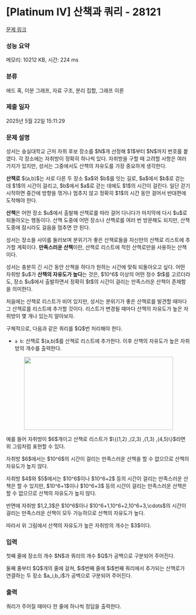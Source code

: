 # [Platinum IV] 산책과 쿼리 - 28121 

[문제 링크](https://www.acmicpc.net/problem/28121) 

### 성능 요약

메모리: 10212 KB, 시간: 224 ms

### 분류

애드 혹, 이분 그래프, 자료 구조, 분리 집합, 그래프 이론

### 제출 일자

2025년 5월 22일 15:11:29

### 문제 설명

<p>성서는 숭실대학교 근처 자취 후보 장소를 $N$개 선정해 $1$부터 $N$까지 번호를 붙였다. 각 장소에는 자취방이 정확히 하나씩 있다. 자취방을 구할 때 고려할 사항은 여러 가지가 있지만, 성서는 그중에서도 산책의 자유도를 가장 중요하게 생각한다.</p>

<p><strong>산책로</strong> $(a,b)$는 서로 다른 두 장소 $a$와 $b$를 잇는 길로, $a$에서 $b$로 걷는 데 $1$의 시간이 걸리고, $b$에서 $a$로 걷는 데에도 $1$의 시간이 걸린다. 일단 걷기 시작하면 중간에 방향을 꺾거나 멈추지 않고 정확히 $1$의 시간 동안 걸어서 반대편에 도착해야 한다.</p>

<p><strong>산책</strong>은 어떤 장소 $u$에서 출발해 산책로를 따라 걸어 다니다가 마지막에 다시 $u$로 되돌아오는 행동이다. 산책 도중에 어떤 장소나 산책로를 여러 번 방문해도 되지만, 산책 도중에 잠시라도 걸음을 멈추면 안 된다.</p>

<p>성서는 장소들 사이를 둘러보며 분위기가 좋은 산책로들을 자신만의 산책로 리스트에 추가할 계획이다. <strong>만족스러운 산책</strong>이란, 산책로 리스트에 적힌 산책로만을 사용하는 산책이다.</p>

<p>성서는 충분히 긴 시간 동안 산책을 하다가 원하는 시간에 맞춰 되돌아오고 싶다. 어떤 자취방 $u$가 <strong>산책의 자유도가 높다</strong>는 것은, $10^6$ 이상의 어떤 정수 $t$를 고르더라도, 장소 $u$에서 출발하면서 정확히 $t$의 시간이 걸리는 만족스러운 산책이 존재함을 의미한다.</p>

<p>처음에는 산책로 리스트가 비어 있지만, 성서는 분위기가 좋은 산책로를 발견할 때마다 그 산책로를 리스트에 추가할 것이다. 리스트가 변경될 때마다 산책의 자유도가 높은 자취방이 몇 개나 있는지 알아보자.</p>

<p>구체적으로, 다음과 같은 쿼리를 $Q$번 처리해야 한다.</p>

<ul>
	<li><code>a b</code>: 산책로 $(a,b)$를 산책로 리스트에 추가한다. 이후 산책의 자유도가 높은 자취방의 개수를 출력한다.</li>
</ul>

<p style="text-align: center;"><img alt="" src="" style="width: 407px; height: 200px;"></p>

<p>예를 들어 자취방이 $6$개이고 산책로 리스트가 $\{(1,2) ,(2,3) ,(1,3) ,(4,5)\}$라면 위 그림처럼 표현할 수 있다.</p>

<p>자취방 $6$에서는 $10^6$의 시간이 걸리는 만족스러운 산책을 할 수 없으므로 산책의 자유도가 높지 않다.</p>

<p>자취방 $4$와 $5$에서는 $10^6$이나 $10^6+2$ 등의 시간이 걸리는 만족스러운 산책은 할 수 있지만, $10^6+1$이나 $10^6+3$ 등의 시간이 걸리는 만족스러운 산책은 할 수 없으므로 산책의 자유도가 높지 않다.</p>

<p>반면에 자취방 $1,2,3$은 $10^6$이나 $10^6+1,10^6+2,10^6+3,\cdots$의 시간이 걸리는 만족스러운 산책이 모두 가능하므로 산책의 자유도가 높다.</p>

<p>따라서 위 그림에서 산책의 자유도가 높은 자취방의 개수는 $3$이다.</p>

### 입력 

 <p>첫째 줄에 장소의 개수 $N$과 쿼리의 개수 $Q$가 공백으로 구분되어 주어진다.</p>

<p>둘째 줄부터 $Q$개의 줄에 걸쳐, $i$번째 줄에 $i$번째 쿼리에서 추가되는 산책로가 연결하는 두 장소 $a_i,b_i$가 공백으로 구분되어 주어진다.</p>

### 출력 

 <p>쿼리가 주어질 때마다 한 줄에 하나씩 정답을 출력한다.</p>

